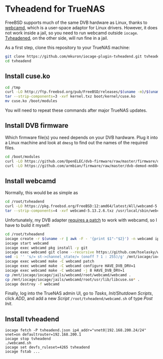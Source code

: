# Tvheadend for TrueNAS

FreeBSD supports much of the same DVB hardware as Linux, thanks to [webcamd](https://github.com/hselasky/webcamd), which is a user-space adaptor for Linux drivers. However, it does not work inside a jail, so you need to run webcamd outside `iocage`. [Tvheadened](https://tvheadend.org), on the other side, will run fine in a jail.

As a first step, clone this repository to your TrueNAS machine:

```bash
git clone https://github.com/mkuron/iocage-plugin-tvheadend.git tvheadend
cd tvheadend
```

## Install cuse.ko

```bash
cd /tmp
curl -LO http://ftp.freebsd.org/pub/FreeBSD/releases/$(uname -m)/$(uname -r | awk -F - '{print $1"-"$2}')/kernel.txz
tar --strip-components=3 -xvf kernel.txz boot/kernel/cuse.ko
mv cuse.ko /boot/modules
```

You will need to repeat these commands after major TrueNAS updates.

## Install DVB firmware

Which firmware file(s) you need depends on your DVB hardware. Plug it into a Linux machine and look at `dmesg` to find out the names of the required files.

```bash
cd /boot/modules
curl -LO https://github.com/OpenELEC/dvb-firmware/raw/master/firmware/dvb-usb-dib0700-1.20.fw
curl -LO https://github.com/armbian/firmware/raw/master/dvb-demod-mn88472-02.fw
```

## Install webcamd

Normally, this would be as simple as

```bash
cd /root/tvheadend
curl -LO https://pkg.freebsd.org/FreeBSD:12:amd64/latest/All/webcamd-5.13.2.6.txz
tar --strip-components=4 -xvf webcamd-5.13.2.6.txz /usr/local/sbin/webcamd
```

Unfortunately, my DVB adapter [requires a patch](https://github.com/hselasky/webcamd/issues/16) to work with webcamd, so I have to build it myself:

```bash
cd /root/tvheadend
iocage create -r $(uname -r | awk -F - '{print $1"-"$2}') -n webcamd ip4_addr="vnet0|192.168.200.24/24" bpf=yes vnet=on defaultrouter=192.168.200.1
iocage start webcamd
iocage exec webcamd pkg install -y git
iocage exec webcamd git clone --recursive https://github.com/hselasky/webcamd.git
sed -i '' 's/= st->channel_state/= (onoff ? 1 : 255)/g' /mnt/iocage/iocage/jails/webcamd/root/webcamd/media_tree/drivers/media/usb/dvb-usb/dib0700_core.c
iocage exec webcamd make -C webcamd patch
iocage exec webcamd make -C webcamd configure HAVE_DVB_DRV=1
iocage exec webcamd make -C webcamd -j 8 HAVE_DVB_DRV=1
cp /mnt/iocage/iocage/jails/webcamd/root/webcamd/webcamd .
cp /mnt/iocage/iocage/jails/webcamd/root/usr/lib/libcuse.so* .
iocage destroy -f webcamd
```

Finally, log into the TrueNAS admin UI, go to _Tasks_, _Init/Shutdown Scripts_, click _ADD_, and add a new _Script_ `/root/tvheadend/webcamd.sh` of type _Post Init_.

## Install tvheadend

```
iocage fetch -P tvheadend.json ip4_addr="vnet0|192.168.200.24/24" vnet=on defaultrouter=192.168.200.1
iocage stop tvheadend
./webcamd.sh
iocage set devfs_ruleset=4265 tvheadend
iocage fstab ...
```
